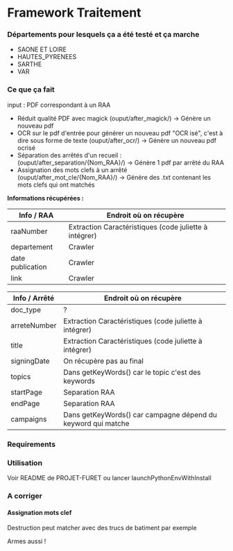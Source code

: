 # Framework Traitement


### Départements pour lesquels ça a été testé et ça marche

- SAONE ET LOIRE
- HAUTES_PYRENEES
- SARTHE
- VAR

### Ce que ça fait

input : PDF correspondant à un RAA 

- Réduit qualité PDF avec magick (ouput/after_magick/) -> Génère un nouveau pdf
- OCR sur le pdf d'entrée pour générer un nouveau pdf "OCR isé", c'est à dire sous forme de texte (ouput/after_ocr/) -> Génère un nouveau pdf ocrisé
- Séparation des arrêtés d'un recueil : (ouput/after_separation/{Nom_RAA}/) -> Génère 1 pdf par arrêté du RAA 
- Assignation des mots clefs à un arrêté (ouput/after_mot_cle/{Nom_RAA}/) -> Génère des .txt contenant les mots clefs qui ont matchés

**Informations récupérées :**

| Info / RAA       | Endroit où on récupère                                              |                       
|------------------|---------------------------------------------------------------------|
| raaNumber        | Extraction Caractéristiques (code juliette à intégrer)              |                                                                 
| departement      | Crawler                                                             | OK
| date publication | Crawler                                                             | OK
| link             | Crawler                                                             | OK


| Info / Arrêté    | Endroit où on récupère                                              |                  
|------------------|---------------------------------------------------------------------|
| doc_type         | ?                                                                   |
| arreteNumber     | Extraction Caractéristiques (code juliette à intégrer)              | TO DO
| title            | Extraction Caractéristiques (code juliette à intégrer)              | TO DO
| signingDate      | On récupère pas au final                                            | 
| topics           | Dans getKeyWords() car le topic c'est des keywords                  |
| startPage        | Separation RAA                                                      | OK 
| endPage          | Separation RAA                                                      | OK
| campaigns        | Dans getKeyWords() car campagne dépend du keyword qui matche        | TO DO now
                                                                                         

### Requirements

### Utilisation

Voir README de PROJET-FURET ou lancer launchPythonEnvWithInstall

### A corriger 

#### Assignation mots clef

Destruction peut matcher avec des trucs de batiment par exemple

Armes aussi !






